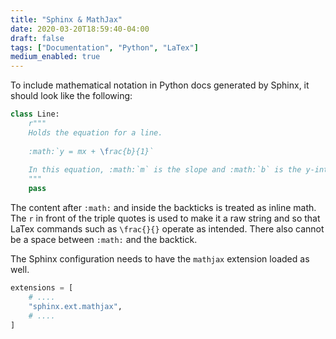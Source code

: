 ```yaml
---
title: "Sphinx & MathJax"
date: 2020-03-20T18:59:40-04:00
draft: false
tags: ["Documentation", "Python", "LaTex"]
medium_enabled: true
---
```


To include mathematical notation in Python docs generated by Sphinx, it should look like the following:

```python
class Line:
    r"""
    Holds the equation for a line.
    
    :math:`y = mx + \frac{b}{1}`
    
    In this equation, :math:`m` is the slope and :math:`b` is the y-intercept.
    """
    pass
```

The content after `:math:` and inside the backticks is treated as inline math. The `r` in front of the triple quotes is used to make it a raw string and so that LaTex commands such as `\frac{}{}` operate as intended. There also cannot be a space between `:math:` and the backtick. 

The Sphinx configuration needs to have the `mathjax` extension loaded as well.

```python
extensions = [
    # ....
    "sphinx.ext.mathjax",
    # ....
]
```

